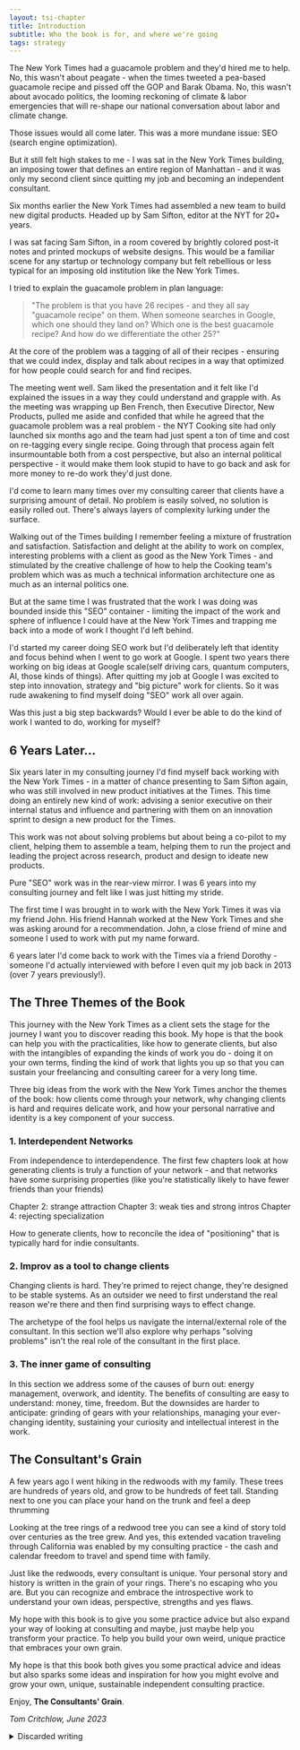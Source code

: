 ```yaml
---
layout: tsi-chapter
title: Introduction
subtitle: Who the book is for, and where we're going
tags: strategy
---
```


The New York Times had a guacamole problem and they'd hired me to help. No, this wasn't about peagate - when the times tweeted a pea-based guacamole recipe and pissed off the GOP and Barak Obama. No, this wasn't about avocado politics, the looming reckoning of climate & labor emergencies that will re-shape our national conversation about labor and climate change.

Those issues would all come later. This was a more mundane issue: SEO (search engine optimization).

But it still felt high stakes to me - I was sat in the New York Times building, an imposing tower that defines an entire region of Manhattan - and it was only my second client since quitting my job and becoming an independent consultant.

Six months earlier the New York Times had assembled a new team to build new digital products. Headed up by Sam Sifton, editor at the NYT for 20+ years.

I was sat facing Sam Sifton, in a room covered by brightly colored post-it notes and printed mockups of website designs. This would be a familiar scene for any startup or technology company but felt rebellious or less typical for an imposing old institution like the New York Times.

I tried to explain the guacamole problem in plan language: 

> "The problem is that you have 26 recipes - and they all say "guacamole recipe" on them. When someone searches in Google, which one should they land on? Which one is the best guacamole recipe? And how do we differentiate the other 25?"

At the core of the problem was a tagging of all of their recipes - ensuring that we could index, display and talk about recipes in a way that optimized for how people could search for and find recipes.

The meeting went well. Sam liked the presentation and it felt like I'd explained the issues in a way they could understand and grapple with. As the meeting was wrapping up Ben French, then Executive Director, New Products, pulled me aside and confided that while he agreed that the guacamole problem was a real problem - the NYT Cooking site had only launched six months ago and the team had just spent a ton of time and cost on re-tagging every single recipe. Going through that process again felt insurmountable both from a cost perspective, but also an internal political perspective - it would make them look stupid to have to go back and ask for more money to re-do work they'd just done.

I'd come to learn many times over my consulting career that clients have a surprising amount of detail. No problem is easily solved, no solution is easily rolled out. There's always layers of complexity lurking under the surface.

Walking out of the Times building I remember feeling a mixture of frustration and satisfaction. Satisfaction and delight at the ability to work on complex, interesting problems with a client as good as the New York Times - and stimulated by the creative challenge of how to help the Cooking team's problem which was as much a technical information architecture one as much as an internal politics one.

But at the same time I was frustrated that the work I was doing was bounded inside this "SEO" container - limiting the impact of the work and sphere of influence I could have at the New York Times and trapping me back into a mode of work I thought I'd left behind.

I'd started my career doing SEO work but I'd deliberately left that identity and focus behind when I went to go work at Google. I spent two years there working on big ideas at Google scale(self driving cars, quantum computers, AI, those kinds of things). After quitting my job at Google I was excited to step into innovation, strategy and "big picture" work for clients. So it was rude awakening to find myself doing "SEO" work all over again.

Was this just a big step backwards? Would I ever be able to do the kind of work I wanted to do, working for myself?

## 6 Years Later...

Six years later in my consulting journey I'd find myself back working with the New York Times - in a matter of chance presenting to Sam Sifton again, who was still involved in new product initiatives at the Times. This time doing an entirely new kind of work: advising a senior executive on their internal status and influence and partnering with them on an innovation sprint to design a new product for the Times.

This work was not about solving problems but about being a co-pilot to my client, helping them to assemble a team, helping them to run the project and leading the project across research, product and design to ideate new products.

Pure "SEO" work was in the rear-view mirror. I was 6 years into my consulting journey and felt like I was just hitting my stride.

The first time I was brought in to work with the New York Times it was via my friend John. His friend Hannah worked at the New York Times and she was asking around for a recommendation. John, a close friend of mine and someone I used to work with put my name forward.

6 years later I'd come back to work with the Times via a friend Dorothy - someone I'd actually interviewed with before I even quit my job back in 2013 (over 7 years previously!).

## The Three Themes of the Book

This journey with the New York Times as a client sets the stage for the journey I want you to discover reading this book. My hope is that the book can help you with the practicalities, like how to generate clients, but also with the intangibles of expanding the kinds of work you do - doing it on your own terms, finding the kind of work that lights you up so that you can sustain your freelancing and consulting career for a very long time.

Three big ideas from the work with the New York Times anchor the themes of the book: how clients come through your network, why changing clients is hard and requires delicate work, and how your personal narrative and identity is a key component of your success.

### 1. Interdependent Networks

From independence to interdependence. The first few chapters look at how generating clients is truly a function of your network - and that networks have some surprising properties (like you're statistically likely to have fewer friends than your friends)

Chapter 2: strange attraction
Chapter 3: weak ties and strong intros
Chapter 4: rejecting specialization

How to generate clients, how to reconcile the idea of "positioning" that is typically hard for indie consultants.

### 2. Improv as a tool to change clients

Changing clients is hard. They're primed to reject change, they're designed to be stable systems. As an outsider we need to first understand the real reason we're there and then find surprising ways to effect change.

The archetype of the fool helps us navigate the internal/external role of the consultant. In this section we'll also explore why perhaps "solving problems" isn't the real role of the consultant in the first place.

### 3. The inner game of consulting

In this section we address some of the causes of burn out: energy management, overwork, and identity. The benefits of consulting are easy to understand: money, time, freedom. But the downsides are harder to anticipate: grinding of gears with your relationships, managing your ever-changing identity, sustaining your curiosity and intellectual interest in the work.

## The Consultant's Grain

A few years ago I went hiking in the redwoods with my family. These trees are hundreds of years old, and grow to be hundreds of feet tall. Standing next to one you can place your hand on the trunk and feel a deep thrumming

Looking at the tree rings of a redwood tree you can see a kind of story told over centuries as the tree grew. And yes, this extended vacation traveling through California was enabled by my consulting practice - the cash and calendar freedom to travel and spend time with family.

Just like the redwoods, every consultant is unique. Your personal story and history is written in the grain of your rings. There's no escaping who you are. But you can recognize and embrace the introspective work to understand your own ideas, perspective, strengths and yes flaws.

My hope with this book is to give you some practice advice but also expand your way of looking at consulting and maybe, just maybe help you transform your practice. To help you build your own weird, unique practice that embraces your own grain.

My hope is that this book both gives you some practical advice and ideas but also sparks some ideas and inspiration for how you might evolve and grow your own, unique, sustainable independent consulting practice.

Enjoy, **The Consultants' Grain**.

*Tom Critchlow, June 2023*




<details>
<summary>Discarded writing</summary>

It was only my second consulting gig after quitting my job and going independent - sat in the imposing New York Times offices I was in a room that is familiar to startups and technology companies but perhaps less familiar to companies like the New York Times: a room with the walls covered in post-its, print outs of web design mockups and whiteboard scribbles.

The NYT Cooking team was part of a new digital products team - building new technology products out of the editorial materials and expertise across the times. 

And like I said, they had a guacamole problem. I was sat facing Sam Sifton - an extremely enthusiastic, charismatic and senior figure and long time-editor of 20+ years at the New York Times. Sam didn't know much about SEO but he was willing to engage. I was trying to explain the guacamole problem in plain language:

> "The problem is that you have 26 recipes - and they all say "guacamole recipe" on them. When someone searches in Google, which one should they land on? Which one is the best guacamole recipe? And how do we differentiate the other 25?"

This was my second consulting 

---

In 2015 the New York Times tweeted out a pea-based recipe for Guacamole and all hell broke loose. Before the week was out, the Texas GOP was saying "The @nytimes declared war on Texas when they suggested adding green peas to guacamole." and even Barak Obama was “Respect the NYT but not buying peas in guac."

What would later become known as "peagate" was a classic mid 2010s classic social media firestorm.

And maybe it was a little, tiny bit my fault?

Rewind the clock to one year before - it's 2014, the New York Times had a guacamole problem and they'd hired me to help. I was sat in a large meeting room, walls covered in post-its and page designs printed on the wall, presenting to the NYT Cooking team. I was there to help with their SEO problems.

On the other side of the table sat Sam Sifton, a charismatic beaming enthusiastic figure and also a long-time editor of 20+ years at the New York Times. Sam didn't know much about SEO b but was willing to engage. I was trying to explain the guacamole problem in plain language:

> "The problem is that you have 26 guacamole recipes - and they all say "guacamole recipe" on them. When someone searches in Google for "guacamole recipe" which one should they land on? Which one is best? And how do we differentiate the other 25?"

This project was my second freelance consulting project since I quit my job and I was feeling incredibly fortunate and frustrated at the same time. On the one hand I was sat inside a magnificent building (you know what Times Square is named after right?), working for an amazing brand - the kind of brand you aspire towards working with, and it was only my second freelance client!

On the other hand - the work was firmly SEO work, and I was viewed as the "SEO consultant" in the room. Yes, the kind of work I knew very well but not the kind of work that I had dreams and aspirations towards. And yet, even though this was on the surface a kind of work that I wasn't that excited about it still provided opportunity for the client to contain a surprising amount of detail.

One of the hard things about consulting is that "simple" recommendations rarely prove to be simple. This NYT project was no different - I was feeling pretty good after managing to explain the problem with their taxonomy and tagging structure in a way that Sam Sifton would understand. But it turns out that diagnosing the problem was simply the first step in a long, complicated journey.

As the meeting was wrapping up Ben French, then Executive Director, New Products, pulled me aside and confided that while he agreed that the guacamole problem was a real problem - the NYT Cooking team had just spent a ton of time and cost on re-tagging every single recipe. Going through that process again felt insurmountable both from a cost perspective, but also an internal political perspective - it would make them look stupid to have to go back and ask for more money to re-do work they'd just done.

We'd have to find another way.

This is the part of any client engagement that gets me excited - where you realize that there's a real texture to a client's problems. There's no simple "re-tagging" project - it's a mixture of internal politics, creative ideation and maneuvering to help the client find a version of the project that will be effective AND get buy-in internally to be able to be implemented.

## About Me

My background - what I bring to the table. I've been doing some form of "consulting" work since 2007. First helping launch an SEO agency - I ran the consulting part of the business, first doing the work myself, then managing a team of consultants working on client work. Later I'd join Google and work with the Creative Lab and BizOps teams - straddling various forms of intrapreneurship - effectively consulting with various teams and projects across the business (including designing presentations for Sundar who would go on to become Google's CEO).

Since 2014 I've been an independent consultant working for myself across a variety of clients. The work has evolved in that time from tactical "SEO" work to more senior and less well defined work I do today like advising CEOs, putting together business cases for investment and more.

Throughout my own journey I've found that writing about independent consulting was generative and useful for me personally, that people liked it and that a lot of my best advice ran counter to some of the accepted wisdom. Hence this book.

There are as many different approaches to consulting and freelancing as their are consultants and freelancers. So why write a book at all? Why claim to offer advice? Well this book isn't really about advice. It's hopefully a guide that can help you integrate "what works" with "what works for you" - to enable a weird, messy, creative practice to emerge that can sustain, feed and nourish you for a decade plus.

That's why this book is called The Consultant's Grain - your own unique ideas, perspective, and yes your flaws - they all play a part of making your own unique practice and you need to do the introspective work to understand yourself in order to be able to properly construct a practice that can sustain a decade or more of work.



Tom Critchlow, 2023.


</details>


